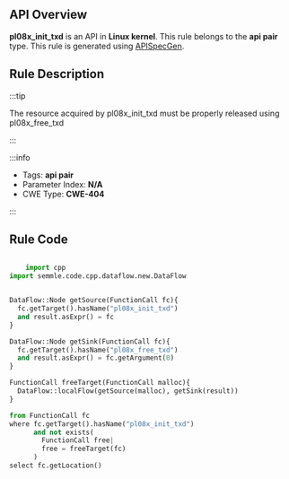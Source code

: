---
---


## API Overview
**pl08x_init_txd** is an API in **Linux kernel**. This rule belongs to the **api pair** type. This rule is generated using [APISpecGen](../../tools/APISpecGen).
## Rule Description

:::tip

The resource acquired by pl08x_init_txd must be properly released using pl08x_free_txd

:::

:::info

- Tags: **api pair**
- Parameter Index: **N/A**
- CWE Type: **CWE-404**

:::

## Rule Code
```python

    import cpp
import semmle.code.cpp.dataflow.new.DataFlow


DataFlow::Node getSource(FunctionCall fc){
  fc.getTarget().hasName("pl08x_init_txd")
  and result.asExpr() = fc
}

DataFlow::Node getSink(FunctionCall fc){
  fc.getTarget().hasName("pl08x_free_txd")
  and result.asExpr() = fc.getArgument(0)
}

FunctionCall freeTarget(FunctionCall malloc){
  DataFlow::localFlow(getSource(malloc), getSink(result))
}

from FunctionCall fc
where fc.getTarget().hasName("pl08x_init_txd")
      and not exists(
        FunctionCall free| 
        free = freeTarget(fc)
      )
select fc.getLocation()

    
```